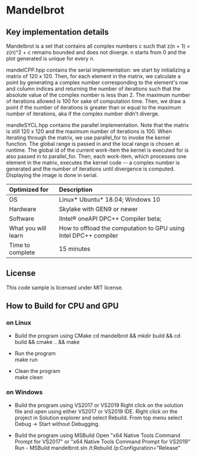 # Mandelbrot 
  
## Key implementation details 
Mandelbrot is a set that contains all complex numbers c such that z(n + 1) = z(n)^2 + c remains bounded and does not diverge. n starts from 0 and the plot generated is unique for every n. 

mandelCPP.hpp contains the serial implementation: we start by initializing a matrix of 120 x 120. Then, for each element in the matrix, we calculate a point by generating a complex number corresponding to the element's row and column indices and returning the number of iterations such that the absolute value of the complex number is less than 2. The maximum number of iterations allowed is 100 for sake of computation time. Then, we draw a point if the number of iterations is greater than or equal to the maximum number of iterations, aka if the complex number didn't diverge.  

mandleSYCL.hpp contains the parallel implementation. Note that the matrix is still 120 x 120 and the maximum number of iterations is 100. When iterating through the matrix, we use parallel_for to invoke the kernel function. The global range is passed in and the local range is chosen at runtime. The global id of the current work-item the kernel is executed for is also passed in to parallel_for. Then, each work-item, which processes one element in the matrix, executes the kernel code -- a complex number is generated and the number of iterations until divergence is computed. Displaying the image is done in serial.  

| Optimized for                       | Description
|:---                               |:---
| OS                                | Linux* Ubuntu* 18.04; Windows 10
| Hardware                          | Skylake with GEN9 or newer
| Software                          | IIntel&reg; oneAPI DPC++ Compiler beta;
| What you will learn               | How to offload the computation to GPU using Intel DPC++ compiler
| Time to complete                  | 15 minutes

## License  
This code sample is licensed under MIT license. 

## How to Build for CPU and GPU 

### on Linux
*  Build the program using CMake
     cd mandelbrot && 
     mkdir build &&
     cd build &&
     cmake .. &&
     make

* Run the program  
     make run  

* Clean the program  
     make clean 

### on Windows
* Build the program using VS2017 or VS2019
      Right click on the solution file and open using either VS2017 or VS2019 IDE.
      Right click on the project in Solution explorer and select Rebuild.
      From top menu select Debug -> Start without Debugging.

* Build the program using MSBuild
      Open "x64 Native Tools Command Prompt for VS2017" or "x64 Native Tools Command Prompt for VS2019"
      Run - MSBuild mandelbrot.sln /t:Rebuild /p:Configuration="Release"

